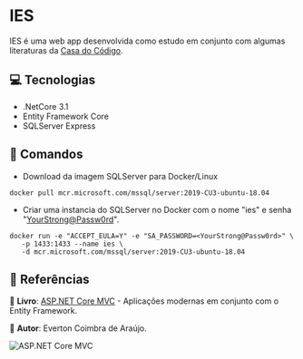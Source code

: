 # IES

IES é uma web app desenvolvida como estudo em conjunto com algumas literaturas da [Casa do Código](https://www.casadocodigo.com.br/).

## :computer: Tecnologias
* .NetCore 3.1
* Entity Framework Core
* SQLServer Express

## :scroll: Comandos
* Download da imagem SQLServer para Docker/Linux
```console
docker pull mcr.microsoft.com/mssql/server:2019-CU3-ubuntu-18.04
```

* Criar uma instancia do SQLServer no Docker com o nome "ies" e senha "<YourStrong@Passw0rd>".
```console
docker run -e "ACCEPT_EULA=Y" -e "SA_PASSWORD=<YourStrong@Passw0rd>" \
   -p 1433:1433 --name ies \
   -d mcr.microsoft.com/mssql/server:2019-CU3-ubuntu-18.04
 ```

## :page_facing_up: Referências
:book: **Livro**: [ASP.NET Core MVC](https://www.casadocodigo.com.br/products/livro-aspnet-core-mvc) - Aplicações modernas em conjunto com o Entity Framework.

 :bust_in_silhouette: **Autor**: Everton Coimbra de Araújo.

![ASP.NET Core MVC](https://cdn.shopify.com/s/files/1/0155/7645/products/8ROjv5OVfks54j7FvDehRuYHax0-et96hKHyplURGe4_large.jpg?v=1518105341)
